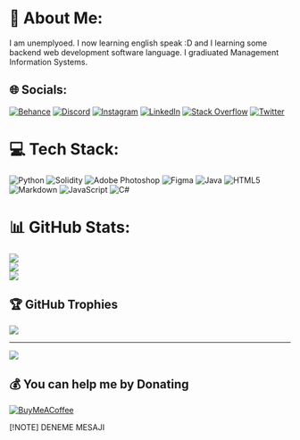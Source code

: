 # 💫 About Me:

I am unemplyoed. I now learning english speak :D and I learning some backend web development software language. I gradiuated Management Information Systems.


## 🌐 Socials:

[![Behance](https://img.shields.io/badge/Behance-1769ff?logo=behance&logoColor=white)](https://behance.net/doganadanali) [![Discord](https://img.shields.io/badge/Discord-%237289DA.svg?logo=discord&logoColor=white)](https://discord.gg/https://discord.gg/GvWBmnzWjZ) [![Instagram](https://img.shields.io/badge/Instagram-%23E4405F.svg?logo=Instagram&logoColor=white)](https://instagram.com/mr.moonrose) [![LinkedIn](https://img.shields.io/badge/LinkedIn-%230077B5.svg?logo=linkedin&logoColor=white)](https://linkedin.com/in/doganadanali) [![Stack Overflow](https://img.shields.io/badge/-Stackoverflow-FE7A16?logo=stack-overflow&logoColor=white)](https://stackoverflow.com/users/13451543) [![Twitter](https://img.shields.io/badge/Twitter-%231DA1F2.svg?logo=Twitter&logoColor=white)](https://twitter.com/doganadanali1) 

# 💻 Tech Stack:

![Python](https://img.shields.io/badge/python-3670A0?style=for-the-badge&logo=python&logoColor=ffdd54) ![Solidity](https://img.shields.io/badge/Solidity-%23363636.svg?style=for-the-badge&logo=solidity&logoColor=white) ![Adobe Photoshop](https://img.shields.io/badge/adobephotoshop-%2331A8FF.svg?style=for-the-badge&logo=adobephotoshop&logoColor=white) 	![Figma](https://img.shields.io/badge/figma-%23F24E1E.svg?style=for-the-badge&logo=figma&logoColor=white) ![Java](https://img.shields.io/badge/java-%23ED8B00.svg?style=for-the-badge&logo=java&logoColor=white) ![HTML5](https://img.shields.io/badge/html5-%23E34F26.svg?style=for-the-badge&logo=html5&logoColor=white) ![Markdown](https://img.shields.io/badge/markdown-%23000000.svg?style=for-the-badge&logo=markdown&logoColor=white) ![JavaScript](https://img.shields.io/badge/javascript-%23323330.svg?style=for-the-badge&logo=javascript&logoColor=%23F7DF1E) ![C#](https://img.shields.io/badge/c%23-%23239120.svg?style=for-the-badge&logo=c-sharp&logoColor=white)

# 📊 GitHub Stats:

![](https://github-readme-stats.vercel.app/api?username=sh3rly13&theme=dark&hide_border=false&include_all_commits=true&count_private=true)<br/>
![](https://github-readme-streak-stats.herokuapp.com/?user=sh3rly13&theme=dark&hide_border=false)<br/>
![](https://github-readme-stats.vercel.app/api/top-langs/?username=sh3rly13&theme=dark&hide_border=false&include_all_commits=true&count_private=true&layout=compact)

## 🏆 GitHub Trophies

![](https://github-profile-trophy.vercel.app/?username=sh3rly13&theme=matrix&no-frame=false&no-bg=true&margin-w=4)

---

[![](https://visitcount.itsvg.in/api?id=sh3rly13&icon=0&color=0)](https://visitcount.itsvg.in)

  ## 💰 You can help me by Donating

  [![BuyMeACoffee](https://img.shields.io/badge/Buy%20Me%20a%20Coffee-ffdd00?style=for-the-badge&logo=buy-me-a-coffee&logoColor=black)](https://buymeacoffee.com/https://bmc.link/doganadanali) 


<!-- Proudly created with GPRM ( https://gprm.itsvg.in ) -->

[!NOTE]
DENEME MESAJI

